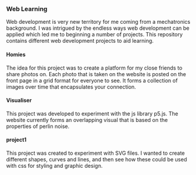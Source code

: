 ### Web Learning
Web development is very new territory for me coming from a mechatronics background. I was intrigued by the endless ways web development can be applied which led me to beginning a number of projects. This repository contains different web development projects to aid learning.

#### Homies
The idea for this project was to create a platform for my close friends to share photos on. Each photo that is taken on the website is posted on the front page in a grid format for everyone to see. It forms a collection of images over time that encapsulates your connection. 


#### Visualiser
This project was developed to experiment with the js library p5.js. The website currently forms an overlapping visual that is based on the properties of perlin noise. 

#### project1
This project was created to experiment with SVG files. I wanted to create different shapes, curves and lines, and then see how these could be used with css for styling and graphic design. 